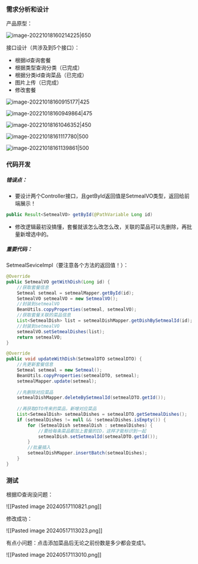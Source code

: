 ### 需求分析和设计

产品原型：

![image-20221018160214225|650](assets/image-20221018160214225.png)

接口设计（共涉及到5个接口）：

- 根据id查询套餐
- 根据类型查询分类（已完成）
- 根据分类id查询菜品（已完成）
- 图片上传（已完成）
- 修改套餐

![image-20221018160915177|425](assets/image-20221018160915177.png)

![image-20221018160949864|475](assets/image-20221018160949864.png)

![image-20221018161046352|450](assets/image-20221018161046352.png)

![image-20221018161117780|500](assets/image-20221018161117780.png)

![image-20221018161139861|500](assets/image-20221018161139861.png)

### 代码开发

##### 错误点：

- 要设计两个Controller接口，且getById返回值是SetmealVO类型，返回给前端展示！

```java
public Result<SetmealVO> getById(@PathVariable Long id)
```

- 修改逻辑最初没搞懂，套餐就该怎么改怎么改，关联的菜品可以先删除，再批量新增选中的。

##### 重要代码：

SetmealSeviceImpl（要注意各个方法的返回值！）：

```java
@Override  
public SetmealVO getWithDish(Long id) {  
    //获取套餐信息  
    Setmeal setmeal = setmealMapper.getById(id);  
    SetmealVO setmealVO = new SetmealVO();  
    //封装到setmealVO  
    BeanUtils.copyProperties(setmeal, setmealVO);  
    //获取套餐关联的菜品信息  
    List<SetmealDish> list = setmealDishMapper.getDishBySetmealId(id);  
    //封装到setmealVO  
    setmealVO.setSetmealDishes(list);  
    return setmealVO;  
}
```

```java
@Override  
public void updateWithDish(SetmealDTO setmealDTO) {  
    //先更新套餐信息  
    Setmeal setmeal = new Setmeal();  
    BeanUtils.copyProperties(setmealDTO, setmeal);  
    setmealMapper.update(setmeal);  
  
    //先删除对应菜品  
    setmealDishMapper.deleteBySetmealId(setmealDTO.getId());  
  
    //再获取DTO传来的菜品，新增对应菜品  
    List<SetmealDish> setmealDishes = setmealDTO.getSetmealDishes();  
    if (setmealDishes != null && !setmealDishes.isEmpty()) {  
        for (SetmealDish setmealDish : setmealDishes) {  
            //要给每条菜品都加上套餐的ID，这样才能标识到一起  
            setmealDish.setSetmealId(setmealDTO.getId());  
        }  
        //批量插入  
        setmealDishMapper.insertBatch(setmealDishes);  
    }
}
```

### 测试

根据ID查询没问题：

![[Pasted image 20240517110821.png]]

修改成功：

![[Pasted image 20240517113023.png]]

有点小问题：点击添加菜品后无论之前份数是多少都会变成1。

![[Pasted image 20240517113010.png]]